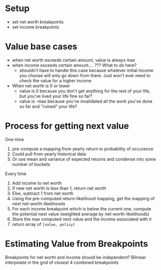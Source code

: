 # Setup
* set net worth breakpoints
* set income breakpoints

# Value base cases
* when net worth exceeds certain amount, value is always max
* when income exceeds certain amount.... ??? What to do here?
  * shouldn't have to handle this case because whatever initial income you choose will only go down from there. Just won't ever need to check the value for a higher income
* When net worth is 0 or lower
  * value is 0 because you don't get anything for the rest of your life, but you've lived your life fine so far?
  * value is -max because you've invalidated all the work you've done so far and "ruined" your life?

# Process for getting next value

One-time
1. pre-compute a mapping from yearly return to probability of occurence
  1. Could pull from yearly historical data
  2. Or use mean and variance of expected returns and condense into some number of buckets

Every time
1. Add income to net worth
2. If new net worth is less than 1, return net worth
3. Else, subtract 1 from net worth
4. Using the pre-computed return-likelihood mapping, get the mapping of next net-worth-likelihoods
5. For each income breakpoint which is below the current one, compute the potential next value (weighted average by net-worth-likelihoods)
6. Store the max computed next value and the income associated with it
7. return array of `[value, policy]`

# Estimating Value from Breakpoints

Breakpoints for net worth and income should be independent?
Bilinear interpolate in the grid of closest 4 combined breakpoints

